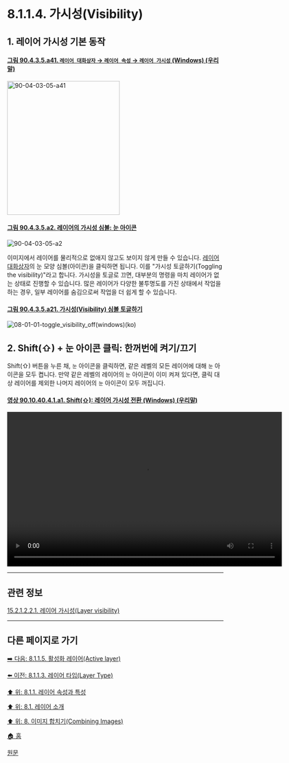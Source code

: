 # 8.1.1.4. 가시성(Visibility)

<a id="08-01-01-04-s1"></a>

## 1. 레이어 가시성 기본 동작

<a id="90-04-03-05-a41"></a>

#### [그림 90.4.3.5.a41. `레이어 대화상자` → `레이어 속성` → `레이어 가시성` (Windows) (우리말)](./90-04-03-05-visibility.md#90-04-03-05-a41)
<img width="262" height="312" alt="90-04-03-05-a41" src="https://github.com/wonder13662/gimp/assets/15767104/a2eebcd7-de61-471c-b261-ff3f1ed51713" />

<a id="90-04-03-05-a2"></a>

#### [그림 90.4.3.5.a2. 레이어의 가시성 심볼: 눈 아이콘](./90-04-03-05-visibility.md#90-04-03-05-a2)
![90-04-03-05-a2](https://github.com/wonder13662/gimp/assets/15767104/f2a6e4a3-71b4-40b5-8560-80dc9b2ade83)

이미지에서 레이어를 물리적으로 없애지 않고도 보이지 않게 만들 수 있습니다. [레이어 대화상자](./15-02-01-00-layers-dialog.md)의 눈 모양 심볼(아이콘)을 클릭하면 됩니다. 이를 "가시성 토글하기(Toggling the visibility)"라고 합니다. 가시성을 토글로 끄면, 대부분의 명령을 마치 레이어가 없는 상태로 진행할 수 있습니다. 많은 레이어가 다양한 불투명도를 가진 상태에서 작업을 하는 경우, 일부 레이어를 숨김으로써 작업을 더 쉽게 할 수 있습니다. 

<a id="90-04-03-05-a21"></a>

#### [그림 90.4.3.5.a21. 가시성(Visibility) 심볼 토글하기](./90-04-03-05-visibility.md#90-04-03-05-a21)
![08-01-01-toggle_visibility_off(windows)(ko)](https://github.com/wonder13662/gimp/assets/15767104/ab991f4a-988a-4729-8561-108d8e37572f)

<a id="08-01-01-04-s2"></a>

## 2. Shift(⇧) + 눈 아이콘 클릭: 한꺼번에 켜기/끄기

Shift(⇧) 버튼을 누른 채, `눈` 아이콘을 클릭하면, 같은 레벨의 모든 레이어에 대해 `눈` 아이콘을 모두 켭니다. 만약 같은 레벨의 레이어의 `눈` 아이콘이 이미 켜져 있다면, 클릭 대상 레이어를 제외한 나머지 레이어의 `눈` 아이콘이 모두 꺼집니다.

<a id="90-10-40-04-01-a1"></a>

#### [영상 90.10.40.4.1.a1. Shift(⇧): 레이어 가시성 전환 (Windows) (우리말)](./90-10-40-04-01-toggle_visibility.md#90-10-40-04-01-a1)
<video controls="controls" width="640" height="360" src="https://github.com/wonder13662/gimp/assets/15767104/1b3ab6fc-c557-4cca-a3b6-c3280fa74002"></video>

***

## 관련 정보

[15.2.1.2.2.1. 레이어 가시성(Layer visibility)](./15-02-01-02-02-01-layer_visibility.md)

***

## 다른 페이지로 가기

[➡️ 다음: 8.1.1.5. 활성화 레이어(Active layer)](./08-01-01-05-active_layer.md)

[⬅️ 이전: 8.1.1.3. 레이어 타입(Layer Type)](./08-01-01-03-layer_type.md)

[⬆️ 위: 8.1.1. 레이어 속성과 특성](./08-01-01-00-layer_properties.md)

[⬆️ 위: 8.1. 레이어 소개](./08-01-00-introduction-to-layers.md)

[⬆️ 위: 8. 이미지 합치기(Combining Images)](./08-00-combining-images.md)

[🏠 홈](./00-home.md)

[원문](https://docs.gimp.org/2.10/ko/gimp-image-combining.html#gimp-layer-properties)
